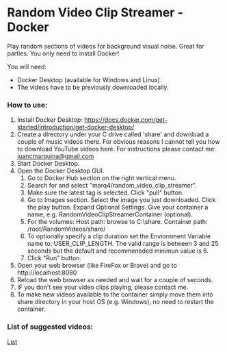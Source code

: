 # Random Video Clip Streamer - Docker
Play random sections of videos for background visual noise. Great for parties. You only need to install Docker! 

You will need:
* Docker Desktop (available for Windows and Linux).
* The videos have to be previously downloaded locally.

### How to use: ###
1. Install Docker Desktop: https://docs.docker.com/get-started/introduction/get-docker-desktop/ 
2. Create a directory under your C drive called 'share' and download a couple of music videos there. For obvious reasons I cannot tell you how to download YouTube videos here. For instructions please contact me: juancmarquina@gmail.com 
3. Start Docker Desktop. 
4. Open the Docker Desktop GUI.
   1. Go to Docker Hub section on the right vertical menu.
   2. Search for and select "marq4/random_video_clip_streamer". 
   3. Make sure the latest tag is selected. Click "pull" button.
   4. Go to Images section. Select the image you just downloaded. Click the play button. Expand Optional Settings. Give your container a name, e.g. RandomVideoClipStreamerContainer (optional).
   5. For the volumes: Host path: browse to C:\share. Container path: /root/RandomVideos/share/
   7. To optionally specify a clip duration set the Enviornment Variable name to: USER_CLIP_LENGTH. The valid range is between 3 and 25 seconds but the default and recommeneded minimun value is 6.
   8. Click "Run" button. 
6. Open your web browser (like FireFox or Brave) and go to http://localhost:8080
7. Reload the web browser as needed and wait for a couple of seconds.
8. IF you don't see your video clips playing, please contact me.
9. To make new videos available to the container simply move them into share directory in your host OS (e.g. Windows), no need to restart the container. 

### List of suggested videos: ###
[List](https://github.com/marq4/Random-Video-Clip-Generator/blob/main/List.md "List")
